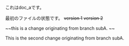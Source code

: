 これはdoc_aです。

最初のファイルの状態です。
~~version 1~~
~~version 2~~ 

~~this is a change originating from branch subA. ~~

This is the second change originating from branch subA.